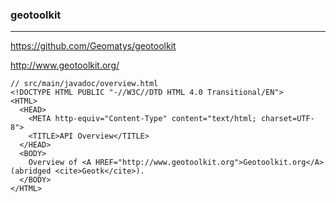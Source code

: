 ### geotoolkit
---
https://github.com/Geomatys/geotoolkit

http://www.geotoolkit.org/

```
// src/main/javadoc/overview.html
<!DOCTYPE HTML PUBLIC "-//W3C//DTD HTML 4.0 Transitional/EN">
<HTML>
  <HEAD>
    <META http-equiv="Content-Type" content="text/html; charset=UTF-8">
    <TITLE>API Overview</TITLE>
  </HEAD>
  <BODY>
    Overview of <A HREF="http://www.geotoolkit.org">Geotoolkit.org</A> (abridged <cite>Geotk</cite>).
  </BODY>
</HTML>
```

```
```

```
```
